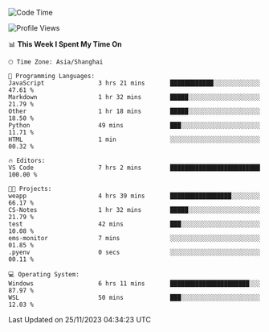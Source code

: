 <!--START_SECTION:waka-->
![Code Time](http://img.shields.io/badge/Code%20Time-1%2C392%20hrs%2041%20mins-blue)

![Profile Views](http://img.shields.io/badge/Profile%20Views-0-blue)

📊 **This Week I Spent My Time On** 

```text
🕑︎ Time Zone: Asia/Shanghai

💬 Programming Languages: 
JavaScript               3 hrs 21 mins       ████████████░░░░░░░░░░░░░   47.61 % 
Markdown                 1 hr 32 mins        █████░░░░░░░░░░░░░░░░░░░░   21.79 % 
Other                    1 hr 18 mins        █████░░░░░░░░░░░░░░░░░░░░   18.50 % 
Python                   49 mins             ███░░░░░░░░░░░░░░░░░░░░░░   11.71 % 
HTML                     1 min               ░░░░░░░░░░░░░░░░░░░░░░░░░   00.32 % 

🔥 Editors: 
VS Code                  7 hrs 2 mins        █████████████████████████   100.00 % 

🐱‍💻 Projects: 
weapp                    4 hrs 39 mins       █████████████████░░░░░░░░   66.17 % 
CS-Notes                 1 hr 32 mins        █████░░░░░░░░░░░░░░░░░░░░   21.79 % 
test                     42 mins             ███░░░░░░░░░░░░░░░░░░░░░░   10.08 % 
ems-monitor              7 mins              ░░░░░░░░░░░░░░░░░░░░░░░░░   01.85 % 
.pyenv                   0 secs              ░░░░░░░░░░░░░░░░░░░░░░░░░   00.11 % 

💻 Operating System: 
Windows                  6 hrs 11 mins       ██████████████████████░░░   87.97 % 
WSL                      50 mins             ███░░░░░░░░░░░░░░░░░░░░░░   12.03 % 
```


 Last Updated on 25/11/2023 04:34:23 UTC
<!--END_SECTION:waka-->